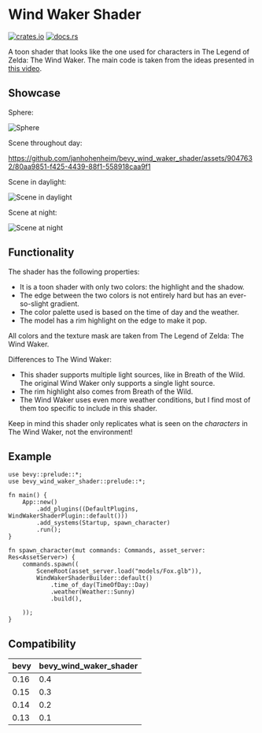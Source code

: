 # Wind Waker Shader

[![crates.io](https://img.shields.io/crates/v/bevy_wind_waker_shader)](https://crates.io/crates/bevy_wind_waker_shader)
[![docs.rs](https://docs.rs/bevy_wind_waker_shader/badge.svg)](https://docs.rs/bevy_wind_waker_shader)

A toon shader that looks like the one used for characters in The Legend of Zelda: The Wind Waker.
The main code is taken from the ideas presented in [this video](https://www.youtube.com/watch?v=mnxs6CR6Zrk).

## Showcase

Sphere:

![Sphere](https://github.com/janhohenheim/bevy_wind_waker_shader/assets/9047632/c5493f3e-fd09-4795-b62c-aa6b33a23089)

Scene throughout day:

<https://github.com/janhohenheim/bevy_wind_waker_shader/assets/9047632/80aa9851-f425-4439-88f1-558918caa9f1>

Scene in daylight:

![Scene in daylight](https://github.com/janhohenheim/bevy_wind_waker_shader/assets/9047632/664c3830-c053-408d-9444-29a10004c60e)

Scene at night:

![Scene at night](https://github.com/janhohenheim/bevy_wind_waker_shader/assets/9047632/4e483e73-2c8e-4a0c-a9cf-c4ea8b182a4f)

## Functionality

The shader has the following properties:

- It is a toon shader with only two colors: the highlight and the shadow.
- The edge between the two colors is not entirely hard but has an ever-so-slight gradient.
- The color palette used is based on the time of day and the weather.
- The model has a rim highlight on the edge to make it pop.

All colors and the texture mask are taken from The Legend of Zelda: The Wind Waker.

Differences to The Wind Waker:

- This shader supports multiple light sources, like in Breath of the Wild. The original Wind Waker only supports a
  single light source.
- The rim highlight also comes from Breath of the Wild.
- The Wind Waker uses even more weather conditions, but I find most of them too specific to include in this shader.

Keep in mind this shader only replicates what is seen on the *characters* in The Wind Waker, not the environment!

## Example

```rust,no_run
use bevy::prelude::*;
use bevy_wind_waker_shader::prelude::*;

fn main() {
    App::new()
        .add_plugins((DefaultPlugins, WindWakerShaderPlugin::default()))
        .add_systems(Startup, spawn_character)
        .run();
}

fn spawn_character(mut commands: Commands, asset_server: Res<AssetServer>) {
    commands.spawn((
        SceneRoot(asset_server.load("models/Fox.glb")),
        WindWakerShaderBuilder::default()
            .time_of_day(TimeOfDay::Day)
            .weather(Weather::Sunny)
            .build(),

    ));
}
```

## Compatibility

| bevy        | bevy_wind_waker_shader |
|-------------|------------------------|
| 0.16        | 0.4                    |
| 0.15        | 0.3                    |
| 0.14        | 0.2                    |
| 0.13        | 0.1                    |
